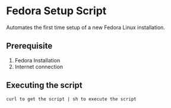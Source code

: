 # Fedora Setup Script

Automates the first time setup of a new Fedora Linux installation.

## Prerequisite 
1. Fedora Installation
2. Internet connection

## Executing the script
```
curl to get the script | sh to execute the script
```

